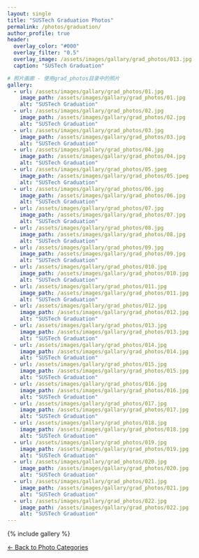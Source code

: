 ```yaml
---
layout: single
title: "SUSTech Graduation Photos"
permalink: /photos/graduation/
author_profile: true
header:
  overlay_color: "#000"
  overlay_filter: "0.5"
  overlay_image: /assets/images/gallary/grad_photos/013.jpg
  caption: "SUSTech Graduation"

# 照片画廊 - 使用grad_photos目录中的照片
gallery:
  - url: /assets/images/gallary/grad_photos/01.jpg
    image_path: /assets/images/gallary/grad_photos/01.jpg
    alt: "SUSTech Graduation"
  - url: /assets/images/gallary/grad_photos/02.jpg
    image_path: /assets/images/gallary/grad_photos/02.jpg
    alt: "SUSTech Graduation"  
  - url: /assets/images/gallary/grad_photos/03.jpg
    image_path: /assets/images/gallary/grad_photos/03.jpg
    alt: "SUSTech Graduation"
  - url: /assets/images/gallary/grad_photos/04.jpg
    image_path: /assets/images/gallary/grad_photos/04.jpg
    alt: "SUSTech Graduation"
  - url: /assets/images/gallary/grad_photos/05.jpeg
    image_path: /assets/images/gallary/grad_photos/05.jpeg
    alt: "SUSTech Graduation"
  - url: /assets/images/gallary/grad_photos/06.jpg
    image_path: /assets/images/gallary/grad_photos/06.jpg
    alt: "SUSTech Graduation"
  - url: /assets/images/gallary/grad_photos/07.jpg
    image_path: /assets/images/gallary/grad_photos/07.jpg
    alt: "SUSTech Graduation"
  - url: /assets/images/gallary/grad_photos/08.jpg
    image_path: /assets/images/gallary/grad_photos/08.jpg
    alt: "SUSTech Graduation"
  - url: /assets/images/gallary/grad_photos/09.jpg
    image_path: /assets/images/gallary/grad_photos/09.jpg
    alt: "SUSTech Graduation"
  - url: /assets/images/gallary/grad_photos/010.jpg
    image_path: /assets/images/gallary/grad_photos/010.jpg
    alt: "SUSTech Graduation"
  - url: /assets/images/gallary/grad_photos/011.jpg
    image_path: /assets/images/gallary/grad_photos/011.jpg
    alt: "SUSTech Graduation"
  - url: /assets/images/gallary/grad_photos/012.jpg
    image_path: /assets/images/gallary/grad_photos/012.jpg
    alt: "SUSTech Graduation"
  - url: /assets/images/gallary/grad_photos/013.jpg
    image_path: /assets/images/gallary/grad_photos/013.jpg
    alt: "SUSTech Graduation"
  - url: /assets/images/gallary/grad_photos/014.jpg
    image_path: /assets/images/gallary/grad_photos/014.jpg
    alt: "SUSTech Graduation"
  - url: /assets/images/gallary/grad_photos/015.jpg
    image_path: /assets/images/gallary/grad_photos/015.jpg
    alt: "SUSTech Graduation"
  - url: /assets/images/gallary/grad_photos/016.jpg
    image_path: /assets/images/gallary/grad_photos/016.jpg
    alt: "SUSTech Graduation"
  - url: /assets/images/gallary/grad_photos/017.jpg
    image_path: /assets/images/gallary/grad_photos/017.jpg
    alt: "SUSTech Graduation"
  - url: /assets/images/gallary/grad_photos/018.jpg
    image_path: /assets/images/gallary/grad_photos/018.jpg
    alt: "SUSTech Graduation"
  - url: /assets/images/gallary/grad_photos/019.jpg
    image_path: /assets/images/gallary/grad_photos/019.jpg
    alt: "SUSTech Graduation"
  - url: /assets/images/gallary/grad_photos/020.jpg
    image_path: /assets/images/gallary/grad_photos/020.jpg
    alt: "SUSTech Graduation"
  - url: /assets/images/gallary/grad_photos/021.jpg
    image_path: /assets/images/gallary/grad_photos/021.jpg
    alt: "SUSTech Graduation"
  - url: /assets/images/gallary/grad_photos/022.jpg
    image_path: /assets/images/gallary/grad_photos/022.jpg
    alt: "SUSTech Graduation"
---
```


{% include gallery %}

<style>
/* Masonry grid styles */
.gallery-grid {
  margin: 0 auto;
}

/* Clearfix for the container */
.gallery-grid:after {
  content: '';
  display: block;
  clear: both;
}

.grid-sizer,
.grid-item {
  width: 33.333%;
}

@media (max-width: 768px) {
  .grid-sizer,
  .grid-item {
    width: 50%;
  }
}

@media (max-width: 480px) {
  .grid-sizer,
  .grid-item {
    width: 100%;
  }
}

.grid-item {
  float: left;
  padding: 5px;
}

.grid-item img {
  display: block;
  width: 100%;
  border-radius: 5px;
  box-shadow: 0 2px 5px rgba(0,0,0,0.1);
  transition: all 0.3s ease;
}

.grid-item a:hover img {
  opacity: 0.9;
  transform: scale(1.03);
}
</style>

<script src="https://unpkg.com/imagesloaded@5/imagesloaded.pkgd.min.js"></script>
<script src="https://unpkg.com/masonry-layout@4/dist/masonry.pkgd.min.js"></script>

<script>
document.addEventListener('DOMContentLoaded', function() {
  var grid = document.querySelector('.gallery-grid');
  
  imagesLoaded( grid, function() {
    // init Masonry after all images have loaded
    var msnry = new Masonry( grid, {
      itemSelector: '.grid-item',
      columnWidth: '.grid-sizer',
      percentPosition: true,
      gutter: 0
    });
  });

  // Fallback for image errors
  const images = document.querySelectorAll('.grid-item img');
  images.forEach(img => {
    img.onerror = function() {
      this.src = '/assets/images/bio-photo.jpg'; // Fallback image
      this.closest('.grid-item').style.display = 'none'; // Optionally hide broken items
    };
  });
});
</script>

[← Back to Photo Categories](/photos/)